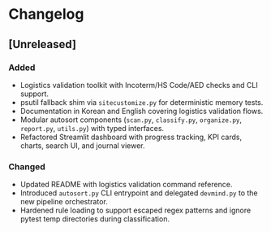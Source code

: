# Changelog

## [Unreleased]
### Added
- Logistics validation toolkit with Incoterm/HS Code/AED checks and CLI support.
- psutil fallback shim via `sitecustomize.py` for deterministic memory tests.
- Documentation in Korean and English covering logistics validation flows.
- Modular autosort components (`scan.py`, `classify.py`, `organize.py`, `report.py`, `utils.py`) with typed interfaces.
- Refactored Streamlit dashboard with progress tracking, KPI cards, charts, search UI, and journal viewer.

### Changed
- Updated README with logistics validation command reference.
- Introduced `autosort.py` CLI entrypoint and delegated `devmind.py` to the new pipeline orchestrator.
- Hardened rule loading to support escaped regex patterns and ignore pytest temp directories during classification.
